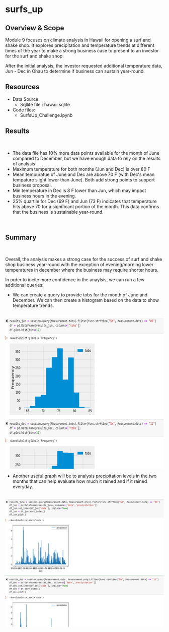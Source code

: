 
# surfs_up

## Overview & Scope
Module 9 focuses on climate analysis in Hawaii for opening a surf and shake shop. It explores precipitation and temperature trends at different times of the year to make a strong business case to present to an investor for the surf and shake shop.

After the initial analysis, the investor requested additional temperature data, Jun - Dec in Ohau to determine if business can sustain year-round.

## Resources
- Data Source:
    - Sqllite file : hawaii.sqlite
- Code files:
    - SurfsUp_Challenge.ipynb

## Results

<br />

- The data file has 10% more data points available for the month of June compared to December, but we have enough data to rely on the results of analysis
- Maximum temperature for both months (Jun and Dec) is over 80 F
- Mean tempuratue of June and Dec are above 70 F (with Dec's mean tempature slight lower than June). Both add strong points to support business proposal.
- Min temperature in Dec is 8 F lower than Jun, which may impact business hours in the evening.
- 25% quartile for Dec (69 F) and Jun (73 F) indicates that temperature hits above 70 for a significant portion  of the month. This data confirms that the business is sustainable year-round.


<br />

## Summary

<br />

Overall, the analysis makes a strong case for the success of surf and shake shop business year-round with the exception of evening/morning lower temperatures in december where the business may require shorter hours. 

In order to incite more confidence in the anaylsis, we can run a few additional queries:
- We can create a query to provide tobs for the month of June and December. We can then create a histogram based on the data to show temperature trends.

<br />
<img src="Resources/jun_dec_histogram.png" width=700 align=center>
<br />

- Another useful graph will be to analysis precipitation levels in the two months that can help evaluate how much it rained and if it rained everyday.
 
<br />
<img src="Resources/jun_dec_precipitation.png" width=700 align=center>
<br />
<br />
